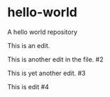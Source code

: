 # hello-world
A hello world repository

This is an edit.

This is another edit in the file. #2

This is yet another edit. #3

This is edit #4